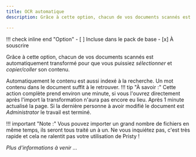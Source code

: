 ```yaml
---
title: OCR automatique
description: Grâce à cette option, chacun de vos documents scannés est automatiquement transformé pour que vous puissiez *sélectionner* et *copier/coller* son contenu.

---
```


!!! check inline end "Option"
        - [ ] Incluse dans le pack de base
        - [x] À souscrire

Grâce à cette option, chacun de vos documents scannés est automatiquement transformé pour que vous puissiez *sélectionner* et *copier/coller* son contenu.

Automatiquement le contenu est aussi indexé à la recherche. Un mot contenu dans le document suffit à le retrouver.
!!! tip "À savoir :"
      Cette action complète prend environ une minute, si vous l'ouvrez directement après l'import la transformation n'aura pas encore eu lieu.
      Après 1 minute actualisé la page.
      Si la dernière personne à avoir modifié le document est _Administrator_ le travail est terminé.

!!! important "Note :"
      Vous pouvez importer un grand nombre de fichiers en même temps, ils seront tous traité un à un. Ne vous inquiétez pas, c'est très rapide et cela ne ralentit pas votre utilisation de Pristy !


*Plus d'informations à venir ...*
